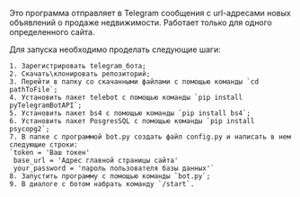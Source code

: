 Это программа отправляет в Telegram сообщения с url-адресами новых объявлений о продаже недвижимости. Работает только для одного определенного сайта.

Для запуска необходимо проделать следующие шаги:

    1. Зарегистрировать telegram_бота;
    2. Скачать\клонировать репозиторий;
    3. Перейти в папку со скачанными файлами с помощью команды `cd pathToFile`;
    4. Установить пакет telebot с помощью команды `pip install pyTelegramBotAPI`;
    5. Установить пакет bs4 с помощью команды `pip install bs4`;
    6. Установить пакет PosgresSQL с помощью команды `pip install psycopg2`;
    7. В папке с программой bot.py создать файл config.py и написать в нем следующие строки:
    `token = 'Ваш токен'
     base_url = 'Адрес главной страницы сайта'
     your_password = 'пароль пользователя базы данных'`
    8. Запустить программу с помощью команды `bot.py`; 
    9. В диалоге с ботом набрать команду `/start`. 
    